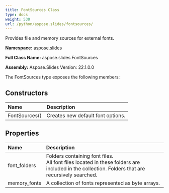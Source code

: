 ```yaml
---
title: FontSources Class
type: docs
weight: 530
url: /python/aspose.slides/fontsources/
---
```


Provides file and memory sources for external fonts.

**Namespace:** [aspose.slides](/python/aspose.slides/)

**Full Class Name:** aspose.slides.FontSources

**Assembly:**  Aspose.Slides Version: 22.1.0.0

The FontSources type exposes the following members:
## **Constructors**
|**Name**|**Description**|
| :- | :- |
|FontSources()|Creates new default font options.|
## **Properties**
|**Name**|**Description**|
| :- | :- |
|font_folders|Folders containing font files.<br/>            All font files located in these folders are included in the collection. Folders that are recursively searched.|
|memory_fonts|A collection of fonts represented as byte arrays.|
